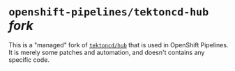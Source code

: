 # `openshift-pipelines/tektoncd-hub` *fork*

This is a "managed" fork of [`tektoncd/hub`][tektoncdhub] that is used in OpenShift Pipelines.
It is merely some patches and automation, and doesn't contains any specific code.

[tektoncdhub]: https://github.com/tektoncd/hub
